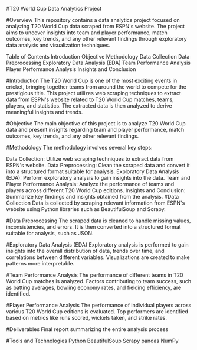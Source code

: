 #T20 World Cup Data Analytics Project

#Overview
This repository contains a data analytics project focused on analyzing T20 World Cup data scraped from ESPN's website. The project aims to uncover insights into team and player performance, match outcomes, key trends, and any other relevant findings through exploratory data analysis and visualization techniques.

Table of Contents
Introduction
Objective
Methodology
Data Collection
Data Preprocessing
Exploratory Data Analysis (EDA)
Team Performance Analysis
Player Performance Analysis
Insights and Conclusion

#Introduction
The T20 World Cup is one of the most exciting events in cricket, bringing together teams from around the world to compete for the prestigious title. This project utilizes web scraping techniques to extract data from ESPN's website related to T20 World Cup matches, teams, players, and statistics. The extracted data is then analyzed to derive meaningful insights and trends.

#Objective
The main objective of this project is to analyze T20 World Cup data and present insights regarding team and player performance, match outcomes, key trends, and any other relevant findings.

#Methodology
The methodology involves several key steps:

Data Collection: Utilize web scraping techniques to extract data from ESPN's website.
Data Preprocessing: Clean the scraped data and convert it into a structured format suitable for analysis.
Exploratory Data Analysis (EDA): Perform exploratory analysis to gain insights into the data.
Team and Player Performance Analysis: Analyze the performance of teams and players across different T20 World Cup editions.
Insights and Conclusion: Summarize key findings and insights obtained from the analysis.
#Data Collection
Data is collected by scraping relevant information from ESPN's website using Python libraries such as BeautifulSoup and Scrapy.

#Data Preprocessing
The scraped data is cleaned to handle missing values, inconsistencies, and errors. It is then converted into a structured format suitable for analysis, such as JSON.

#Exploratory Data Analysis (EDA)
Exploratory analysis is performed to gain insights into the overall distribution of data, trends over time, and correlations between different variables. Visualizations are created to make patterns more interpretable.

#Team Performance Analysis
The performance of different teams in T20 World Cup matches is analyzed. Factors contributing to team success, such as batting averages, bowling economy rates, and fielding efficiency, are identified.

#Player Performance Analysis
The performance of individual players across various T20 World Cup editions is evaluated. Top performers are identified based on metrics like runs scored, wickets taken, and strike rates.


#Deliverables
Final report summarizing the entire analysis process

#Tools and Technologies
Python
BeautifulSoup
Scrapy
pandas
NumPy
